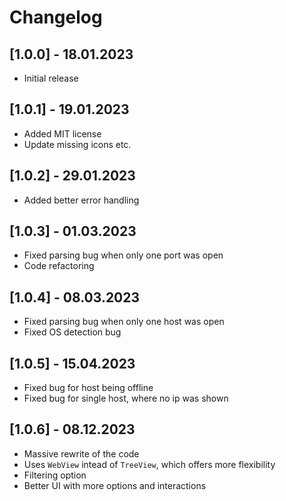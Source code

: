 # Changelog

## [1.0.0] - 18.01.2023

- Initial release

## [1.0.1] - 19.01.2023

- Added MIT license
- Update missing icons etc.

## [1.0.2] - 29.01.2023

- Added better error handling

## [1.0.3] - 01.03.2023

- Fixed parsing bug when only one port was open
- Code refactoring

## [1.0.4] - 08.03.2023

- Fixed parsing bug when only one host was open
- Fixed OS detection bug

## [1.0.5] - 15.04.2023

- Fixed bug for host being offline
- Fixed bug for single host, where no ip was shown

## [1.0.6] - 08.12.2023

- Massive rewrite of the code
- Uses `WebView` intead of `TreeView`, which offers more flexibility
- Filtering option
- Better UI with more options and interactions